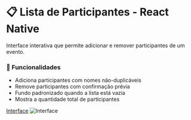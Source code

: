 # 📋 Lista de Participantes - React Native

Interface interativa que permite adicionar e remover participantes de um evento. 

### 🚀 Funcionalidades

* Adiciona participantes com nomes não-duplicáveis
* Remove participantes com confirmação prévia
* Fundo padronizado quando a lista está vazia
* Mostra a quantidade total de participantes

[Interface](video_interface.git)
![Interface](video_interface.git)
